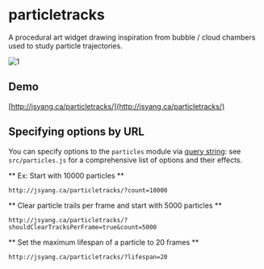 # particletracks

A procedural art widget drawing inspiration from bubble / cloud chambers used to study particle trajectories.

![1](http://i.imgur.com/s2jm631.gif)

## Demo

[http://jsyang.ca/particletracks/](http://jsyang.ca/particletracks/)

## Specifying options by URL

You can specify options to the `particles` module via [query string](https://en.wikipedia.org/wiki/Query_string): see `src/particles.js` for a comprehensive list of options and their effects.

** Ex: Start with 10000 particles **
```
http://jsyang.ca/particletracks/?count=10000
```

** Clear particle trails per frame and start with 5000 particles **
```
http://jsyang.ca/particletracks/?shouldClearTracksPerFrame=true&count=5000
```

** Set the maximum lifespan of a particle to 20 frames **
```
http://jsyang.ca/particletracks/?lifespan=20
```


